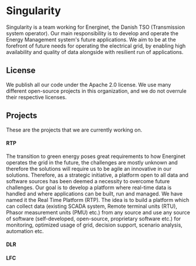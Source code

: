 # Singularity
Singularity is a team working for Energinet, the Danish TSO (Transmission system operator). Our main responsibility is to develop and operate the Energy Management system's future applications. We aim to be at the forefront of future needs for operating the electrical grid, by enabling high availability and quality of data alongside with resilient run of applications. 

## License
We publish all our code under the Apache 2.0 license. We use many different open-source projects in this organization, and we do not overrule their respective licenses. 

## Projects
These are the projects that we are currently working on. 
#### RTP
The transition to green energy poses great requirements to how Energinet operates the grid in the future, the challenges are mostly unknown and therefore the solutions will require us to be agile an innovative in our solutions. Therefore, as a strategic initiative, a platform open to all data and software sources has been deemed a necessity to overcome future challenges. Our goal is to develop a platform where real-time data is handled and where applications can be built, run and managed. We have named it the Real Time Platform (RTP). The idea is to build a platform which can collect data (existing SCADA system, Remote terminal units (RTU), Phasor measurement units (PMU) etc.) from any source and use any source of software (self-developed, open-source, proprietary software etc.) for monitoring, optimized usage of grid, decision support, scenario analysis, automation etc. 
#### DLR
#### LFC

